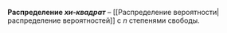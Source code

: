 **Распределение *хи-квадрат*** – [[Распределение вероятности|распределение вероятностей]] с $n$ степенями свободы.